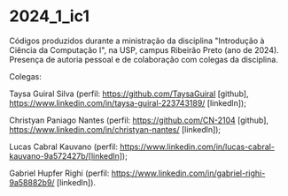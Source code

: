 # 2024_1_ic1

Códigos produzidos durante a ministração da disciplina "Introdução à Ciência da Computação I", na USP, campus Ribeirão Preto (ano de 2024).
Presença de autoria pessoal e de colaboração com colegas da disciplina.

Colegas:

Taysa Guiral Silva (perfil: https://github.com/TaysaGuiral [github], https://www.linkedin.com/in/taysa-guiral-223743189/ [linkedln]);

Christyan Paniago Nantes (perfil: https://github.com/CN-2104 [github], https://www.linkedin.com/in/christyan-nantes/ [linkedln]);

Lucas Cabral Kauvano (perfil: https://www.linkedin.com/in/lucas-cabral-kauvano-9a572427b/[linkedln]);

Gabriel Hupfer Righi (perfil: https://www.linkedin.com/in/gabriel-righi-9a58882b9/ [linkedln]).
